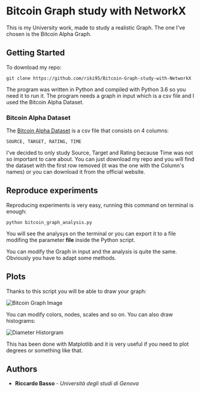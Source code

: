 # Bitcoin Graph study with NetworkX

This is my University work, made to study a realistic Graph. The one I've chosen is the Bitcoin Alpha Graph.

## Getting Started

To download my repo:

```
git clone https://github.com/riki95/Bitcoin-Graph-study-with-NetworkX
```

The program was written in Python and compiled with Python 3.6 so you need it to run it.
The program needs a graph in input which is a csv file and I used the Bitcoin Alpha Dataset.

### Bitcoin Alpha Dataset

The [Bitcoin Alpha Dataset](https://snap.stanford.edu/data/soc-sign-bitcoin-alpha.html) is a csv file that consists on 4 columns:
```
SOURCE, TARGET, RATING, TIME
```

I've decided to only study Source, Target and Rating because Time was not so important to care about.
You can just download my repo and you will find the dataset with the first row removed (it was the one with the Column's names) or you can download it from the official website.

## Reproduce experiments

Reproducing experiments is very easy, running this command on terminal is enough:

```
python bitcoin_graph_analysis.py
```
You will see the analysys on the terminal or you can export it to a file modifing the parameter **file** inside the Python script.

You can modify the Graph in input and the analysis is quite the same. Obviously you have to adapt some methods. 

## Plots

Thanks to this script you will be able to draw your graph:

![Bitcoin Graph Image](https://i.imgur.com/fN9NB5U.png)

You can modify colors, nodes, scales and so on. You can also draw histograms:

![Diameter Historgram](https://i.imgur.com/aplPStE.png)

This has been done with Matplotlib and it is very useful if you need to plot degrees or something like that.

## Authors

* **Riccardo Basso** - *Università degli studi di Genova*
